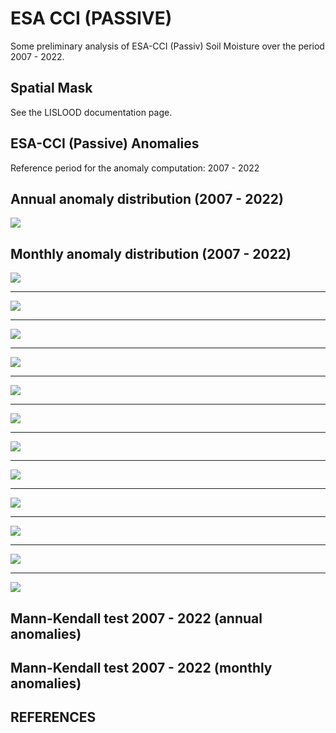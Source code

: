 # ESA CCI (PASSIVE)

Some preliminary analysis of ESA-CCI (Passiv) Soil Moisture over the period 2007 - 2022.

## Spatial Mask

See the LISLOOD documentation page.

## ESA-CCI (Passive) Anomalies

Reference period for the anomaly computation: 2007 - 2022

## Annual anomaly distribution (2007 - 2022)

![](img/esaccidpassive/boxplot_soil_moisture_annual_anomaly_esacci.png)

## Monthly anomaly distribution (2007 - 2022)

![](img/esaccidpassive/boxplot_soil_moisture_monthly_anomaly_Jan_esacci.png)

---

![](img/esaccidpassive/boxplot_soil_moisture_monthly_anomaly_Feb_esacci.png)

---

![](img/esaccidpassive/boxplot_soil_moisture_monthly_anomaly_Mar_esacci.png)

---

![](img/esaccidpassive/boxplot_soil_moisture_monthly_anomaly_Apr_esacci.png)

---

![](img/esaccidpassive/boxplot_soil_moisture_monthly_anomaly_May_esacci.png)

---

![](img/esaccidpassive/boxplot_soil_moisture_monthly_anomaly_Jun_esacci.png)

---

![](img/esaccidpassive/boxplot_soil_moisture_monthly_anomaly_Jul_esacci.png)

---

![](img/esaccidpassive/boxplot_soil_moisture_monthly_anomaly_Aug_esacci.png)

---

![](img/esaccidpassive/boxplot_soil_moisture_monthly_anomaly_Sep_esacci.png)

---

![](img/esaccidpassive/boxplot_soil_moisture_monthly_anomaly_Oct_esacci.png)

---

![](img/esaccidpassive/boxplot_soil_moisture_monthly_anomaly_Nov_esacci.png)

---

![](img/esaccidpassive/boxplot_soil_moisture_monthly_anomaly_Dec_esacci.png)


## Mann-Kendall test 2007 - 2022 (annual anomalies)



## Mann-Kendall test 2007 - 2022 (monthly anomalies)







## REFERENCES

